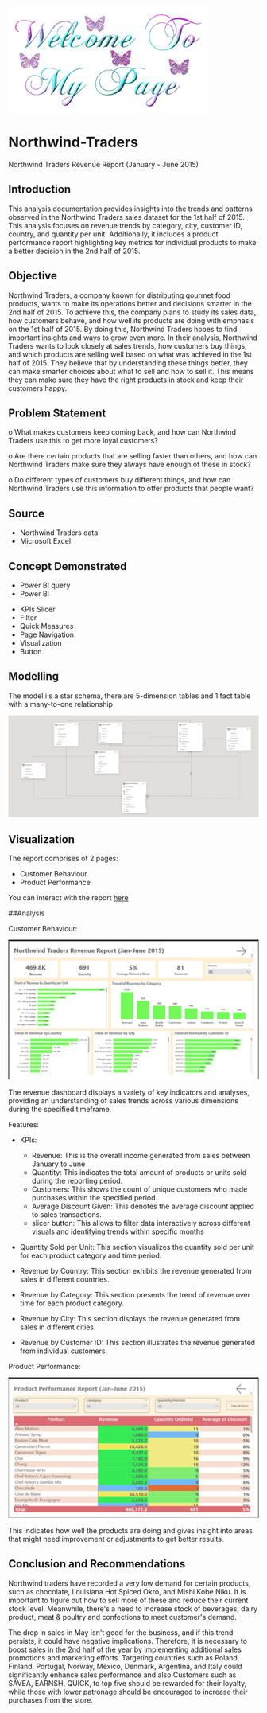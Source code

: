 ![](mypage.gif)

# Northwind-Traders
Northwind Traders Revenue Report (January - June 2015)

## Introduction
This analysis documentation provides insights into the trends and patterns observed in the Northwind Traders sales dataset for the 1st half of 2015. This analysis focuses on revenue trends by category, city, customer ID, country, and quantity per unit. Additionally, it includes a product performance report highlighting key metrics for individual products to make a better decision in the 2nd half of 2015.


## Objective
Northwind Traders, a company known for distributing gourmet food products, wants to make its operations better and decisions smarter in the 2nd half of 2015. To achieve this, the company plans to study its sales data, how customers behave, and how well its products are doing with emphasis on the 1st half of 2015. By doing this, Northwind Traders hopes to find important insights and ways to grow even more.
In their analysis, Northwind Traders wants to look closely at sales trends, how customers buy things, and which products are selling well based on what was achieved in the 1st half of 2015. They believe that by understanding these things better, they can make smarter choices about what to sell and how to sell it. This means they can make sure they have the right products in stock and keep their customers happy.


## Problem Statement
o	What makes customers keep coming back, and how can Northwind Traders use this to get more loyal customers?

o	Are there certain products that are selling faster than others, and how can Northwind Traders make sure they always have enough of these in stock?

o	Do different types of customers buy different things, and how can Northwind Traders use this information to offer products that people want?

## Source
- Northwind Traders data
- Microsoft Excel

## Concept Demonstrated
- Power BI query
-  Power BI
  * KPIs Slicer
  * Filter
  * Quick Measures
  * Page Navigation
  * Visualization
  * Button

## Modelling

The model i s a star schema, there are 5-dimension tables and 1 fact table with a many-to-one relationship

![](model1.jpg)


## Visualization
The report comprises of 2 pages:
* Customer Behaviour
* Product Performance

You can interact with the report [here](myproject2.pbix)

##Analysis

Customer Behaviour: 

![](northwind2.jpg)

The revenue dashboard displays a variety of key indicators and analyses, providing an understanding of sales trends across various dimensions during the specified timeframe.

Features:

- KPIs:
  
  * Revenue: This is the overall income generated from sales between January to June
  * Quantity: This indicates the total amount of products or units sold during the reporting period.
  * Customers: This shows the count of unique customers who made purchases within the specified period.
  * Average Discount Given: This denotes the average discount applied to sales transactions.
  * slicer button: This allows to filter data interactively across different visuals and identifying trends within specific months

- Quantity Sold per Unit: This section visualizes the quantity sold per unit for each product category and time period.

-  Revenue by Country: This section exhibits the revenue generated from sales in different countries.

-  Revenue by Category: This section presents the trend of revenue over time for each product category.

-  Revenue by City: This section displays the revenue generated from sales in different cities.

-  Revenue by Customer ID: This section illustrates the revenue generated from individual customers.


Product Performance:

![](myproject3.jpg)
    
This indicates how well the products are doing and gives insight into areas that might need improvement or adjustments to get better results.

 

## Conclusion and Recommendations 

Northwind traders have recorded a very low demand for certain products, such as chocolate, Louisiana Hot Spiced Okro, and Mishi Kobe Niku. It is important to figure out how to sell more of these and reduce their current stock level. Meanwhile, there's a need to increase stock of beverages, dairy product, meat & poultry and confections to meet customer's demand.

The drop in sales in May isn't good for the business, and if this trend persists, it could have negative implications. Therefore, it is necessary to boost sales in the 2nd half of the year by implementing additional sales promotions and marketing efforts. Targeting countries such as Poland, Finland, Portugal, Norway, Mexico, Denmark, Argentina, and Italy could significantly enhance sales performance and also Customers such as SAVEA, EARNSH, QUICK, to top five should be rewarded for their loyalty, while those with lower patronage should be encouraged to increase their purchases from the store.


